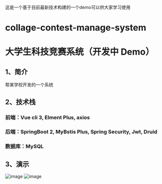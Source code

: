 这是一个基于目前最新技术构建的一个demo可以供大家学习使用
# collage-contest-manage-system
# 大学生科技竞赛系统（开发中  Demo）
## 1、简介
帮某学校开发的一个系统

## 2、技术栈
### 前端：Vue cli 3, Elment Plus, axios
### 后端：SpringBoot 2, MyBstis Plus, Spring Security, Jwt, Druid
### 数据库：MySQL

## 3、演示
![image](https://user-images.githubusercontent.com/39151700/114681793-107d1500-9d41-11eb-95d1-c4c3d2a6578d.png)
![image](https://user-images.githubusercontent.com/39151700/114681845-1ffc5e00-9d41-11eb-914d-b5752d4aded7.png)
